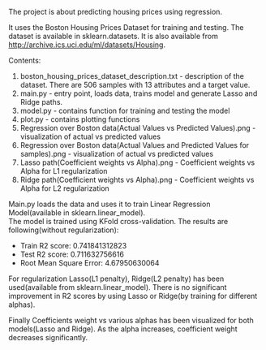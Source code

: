 The project is about predicting housing prices using regression. 

It uses the Boston Housing Prices Dataset for training and testing. The dataset is available in sklearn.datasets.
It is also available from http://archive.ics.uci.edu/ml/datasets/Housing.

Contents:

1. boston_housing_prices_dataset_description.txt - description of the dataset. There are 506 samples with 13 attributes and a target value.
2. main.py - entry point, loads data, trains model and generate Lasso and Ridge paths.
3. model.py - contains function for training and testing the model
4. plot.py - contains plotting functions
5. Regression over Boston data(Actual Values vs Predicted Values).png - visualization of actual vs predicted values
6. Regression over Boston data(Actual Values and Predicted Values for samples).png - visualization of actual vs predicted values
7. Lasso path(Coefficient weights vs Alpha).png - Coefficient weights vs Alpha for L1 regularization
8. Ridge path(Coefficient weights vs Alpha).png - Coefficient weights vs Alpha for L2 regularization

Main.py loads the data and uses it to train Linear Regression Model(available in sklearn.linear_model).<br/>
The model is trained using KFold cross-validation.
The results are following(without regularization):

* Train R2 score: 0.741841312823
* Test R2 score: 0.711632756616
* Root Mean Square Error: 4.67950630064

For regularization Lasso(L1 penalty), Ridge(L2 penalty) has been used(available from sklearn.linear_model).
There is no significant improvement in R2 scores by using Lasso or Ridge(by training for different alphas). 

Finally Coefficients weight vs various alphas has been visualized for both models(Lasso and Ridge).
As the alpha increases, coefficient weight decreases significantly.





